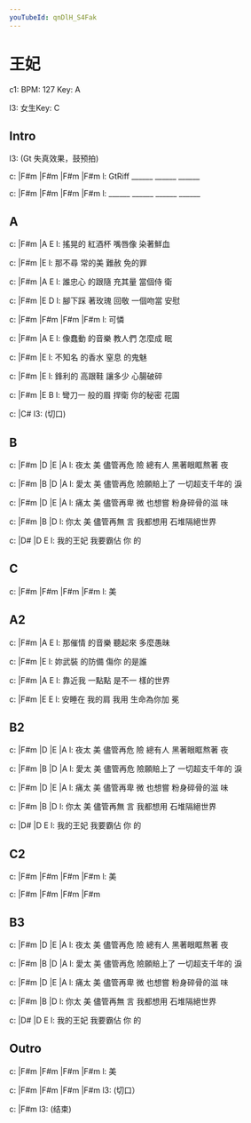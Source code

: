 ```yaml
---
youTubeId: qnDlH_S4Fak
---
```


# 王妃

c1: BPM: 127 Key: A

l3: 女生Key: C

## Intro

l3: (Gt 失真效果，鼓预拍)

c: |F#m   |F#m   |F#m   |F#m
l:  GtRiff ______ ______ ______

c: |F#m   |F#m   |F#m   |F#m
l:  ______ ______ ______ ______

## A
c:       |F#m          |A       E
l: 搖晃的 紅酒杯 嘴唇像 染著鮮血

c:       |F#m        |E
l: 那不尋 常的美 難赦 免的罪

c:       |F#m          |A      E
l: 誰忠心 的跟隨 充其量 當個侍 衛

c:       |F#m        |E        D
l: 腳下踩 著玫瑰 回敬 一個吻當 安慰

c: |F#m   |F#m   |F#m   |F#m
l:                可憐

c:       |F#m          |A      E
l: 像蠢動 的音樂 教人們 怎麼成 眠

c:       |F#m        |E
l: 不知名 的香水 窒息 的鬼魅

c:       |F#m          |E
l: 鋒利的 高跟鞋 讓多少 心腸破碎

c:       |F#m        |E        B
l: 彎刀一 般的眉 捍衛 你的秘密 花園

c: |C#
l3:  (切口)


## B

c:     |F#m        |D        |E           |A
l: 夜太 美 儘管再危 險 總有人 黑著眼眶熬著 夜

c:     |F#m        |B         |D             |A
l: 愛太 美 儘管再危 險願賠上了 一切超支千年的 淚

c:     |F#m        |D        |E           |A
l: 痛太 美 儘管再卑 微 也想嘗 粉身碎骨的滋 味

c:     |F#m        |B          |D
l: 你太 美 儘管再無 言 我都想用 石堆隔絕世界

c: |D#                |D  E
l:   我的王妃 我要霸佔 你 的

## C

c: |F#m   |F#m   |F#m   |F#m
l:  美


## A2
c:       |F#m          |A       E
l: 那催情 的音樂 聽起來 多麼愚昧

c:       |F#m        |E
l: 妳武裝 的防備 傷你 的是誰

c:       |F#m          |A       E
l: 靠近我 一點點 是不一 樣的世界

c:       |F#m        |E          E
l: 安睡在 我的肩 我用 生命為你加 冕


## B2

c:     |F#m        |D        |E           |A
l: 夜太 美 儘管再危 險 總有人 黑著眼眶熬著 夜

c:     |F#m        |B         |D             |A
l: 愛太 美 儘管再危 險願賠上了 一切超支千年的 淚

c:     |F#m        |D        |E           |A
l: 痛太 美 儘管再卑 微 也想嘗 粉身碎骨的滋 味

c:     |F#m        |B          |D
l: 你太 美 儘管再無 言 我都想用 石堆隔絕世界

c: |D#                |D  E
l:   我的王妃 我要霸佔 你 的

## C2

c: |F#m   |F#m   |F#m   |F#m
l:  美

c: |F#m   |F#m   |F#m   |F#m

## B3

c:     |F#m        |D        |E           |A
l: 夜太 美 儘管再危 險 總有人 黑著眼眶熬著 夜

c:     |F#m        |B         |D             |A
l: 愛太 美 儘管再危 險願賠上了 一切超支千年的 淚

c:     |F#m        |D        |E           |A
l: 痛太 美 儘管再卑 微 也想嘗 粉身碎骨的滋 味

c:     |F#m        |B          |D
l: 你太 美 儘管再無 言 我都想用 石堆隔絕世界

c: |D#                |D  E
l:   我的王妃 我要霸佔 你 的

## Outro
c: |F#m   |F#m   |F#m   |F#m
l:  美

c: |F#m   |F#m   |F#m   |F#m
l3:                       (切口）

c: |F#m
l3:  (结束)
